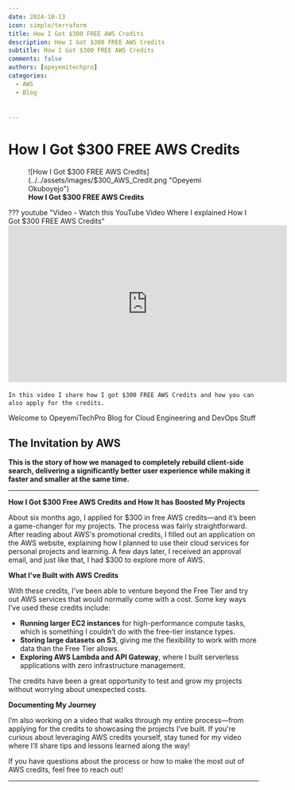 ```yaml
---
date: 2024-10-13
icon: simple/terraform
title: How I Got $300 FREE AWS Credits
description: How I Got $300 FREE AWS Credits 
subtitle: How I Got $300 FREE AWS Credits
comments: false
authors: [opeyemitechpro]
categories:
  - AWS
  - Blog
  

---
```


# How I Got $300 FREE AWS Credits

<!-- ![$300 AWS Credits](../../assets/images/$300_AWS_Credit.png "$300 AWS Credits")

<figure markdown="span">
  ![How I Got $300 FREE AWS Credits1](../../assets/images/$300_AWS_Credit.png "How I Got $300 FREE AWS Credits2")
  <figcaption>How I Got $300 FREE AWS Credits3</figcaption>
</figure> -->

<figure markdown="1">
![How I Got $300 FREE AWS Credits](../../assets/images/$300_AWS_Credit.png "Opeyemi Okuboyejo")
<figcaption><strong>How I Got $300 FREE AWS Credits</strong></figcaption>
</figure>

<!-- more -->


??? youtube "Video - Watch this YouTube Video Where I explained How I Got $300 FREE AWS Credits"
    <iframe width="560" height="315" src="https://www.youtube-nocookie.com/embed/NY7DHvo1XVM?si=KfN1qCMItT-M3QCE" title="YouTube video player" frameborder="0" allow="accelerometer; autoplay; clipboard-write; encrypted-media; gyroscope; picture-in-picture; web-share" referrerpolicy="strict-origin-when-cross-origin" allowfullscreen></iframe>

    In this video I share how I got $300 FREE AWS Credits and how you can also apply for the credits.



Welcome to OpeyemiTechPro Blog for Cloud Engineering and DevOps Stuff


## The Invitation by AWS


__This is the story of how we managed to completely rebuild client-side search,
delivering a significantly better user experience while making it faster and
smaller at the same time.__


---

**How I Got $300 Free AWS Credits and How It has Boosted My Projects**

About six months ago, I applied for $300 in free AWS credits—and it’s been a game-changer for my projects. The process was fairly straightforward. After reading about AWS's promotional credits, I filled out an application on the AWS website, explaining how I planned to use their cloud services for personal projects and learning. A few days later, I received an approval email, and just like that, I had $300 to explore more of AWS.

**What I've Built with AWS Credits**

With these credits, I’ve been able to venture beyond the Free Tier and try out AWS services that would normally come with a cost. Some key ways I’ve used these credits include:
- **Running larger EC2 instances** for high-performance compute tasks, which is something I couldn’t do with the free-tier instance types.
- **Storing large datasets on S3**, giving me the flexibility to work with more data than the Free Tier allows.
- **Exploring AWS Lambda and API Gateway**, where I built serverless applications with zero infrastructure management.

The credits have been a great opportunity to test and grow my projects without worrying about unexpected costs.

**Documenting My Journey**

I’m also working on a video that walks through my entire process—from applying for the credits to showcasing the projects I’ve built. If you're curious about leveraging AWS credits yourself, stay tuned for my video where I’ll share tips and lessons learned along the way!

If you have questions about the process or how to make the most out of AWS credits, feel free to reach out!

---

